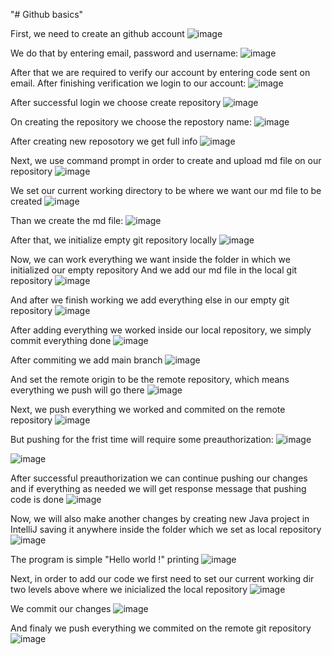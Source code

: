 "# Github basics" 

First, we need to create an github account
![image](https://github.com/user-attachments/assets/65a04c08-46c3-479f-89eb-8dc26b5a238b)

We do that by entering email, password and username:
![image](https://github.com/user-attachments/assets/840b1948-2541-48c3-8150-caa154b24db9)

After that we are required to verify our account by entering code sent on email. After finishing verification we login to our account:
![image](https://github.com/user-attachments/assets/aee6c111-275e-4108-80fc-8bb0c4066f10)

After successful login we choose create repository
![image](https://github.com/user-attachments/assets/d40ee36d-c0ee-4acc-8d00-42728d4df650)

On creating the repository we choose the repostory name:
![image](https://github.com/user-attachments/assets/68b7a33a-d51d-46af-ab61-ce192fdfe990)

After creating new reposotory we get full info
![image](https://github.com/user-attachments/assets/47645ea5-cb17-40a9-9658-dd475ec1f5a8)

Next, we use command prompt in order to create and upload md file on our repository
![image](https://github.com/user-attachments/assets/37eea709-e79a-41ff-a2f1-a4811c0464e1)

We set our current working directory to be where we want our md file to be created 
![image](https://github.com/user-attachments/assets/2bb66298-ca2a-4f3b-a143-8c738004cc74)

Than we create the md file:
![image](https://github.com/user-attachments/assets/85150cb9-6278-4180-b89b-3d4a7da202a3)

After that, we initialize empty git repository locally
![image](https://github.com/user-attachments/assets/e3695f28-d00e-4263-ab91-ff6637c2243f)

Now, we can work everything we want inside the folder in which we initialized our empty repository
And we add our md file in the local git repository
![image](https://github.com/user-attachments/assets/743f981c-a336-4520-ba3e-637955c3045a)

And after we finish working we add everything else in our empty git repository 
![image](https://github.com/user-attachments/assets/011d44f3-0eb9-49b8-b3e6-65b9be5ae720)

After adding everything we worked inside our local repository, we simply commit everything done
![image](https://github.com/user-attachments/assets/20943bac-49db-4270-accf-dfbaadab3c99)

After commiting we add main branch
![image](https://github.com/user-attachments/assets/16466bcf-b983-4e97-8c4d-72f5b4c90c34)

And set the remote origin to be the remote repository, which means everything we push will go there 
![image](https://github.com/user-attachments/assets/8a613e9c-8f6c-473a-bb36-ef946cb274f1)

Next, we push everything we worked and commited on the remote repository
![image](https://github.com/user-attachments/assets/c7c611de-5527-4f0a-83f0-f0d3b072c75f)


But pushing for the frist time will require some preauthorization: 
![image](https://github.com/user-attachments/assets/55ad39c6-239f-49a6-8f86-7fc768d21b86)

![image](https://github.com/user-attachments/assets/e2d5b8b4-ead3-4a40-8711-6b3502fcd9be)

After successful preauthorization we can continue pushing our changes and if everything as needed we will get response message that pushing code is done 
![image](https://github.com/user-attachments/assets/6a6afcb3-618a-4b89-a97c-d57d28a902fc)

Now, we will also make another changes by creating new Java project in IntelliJ saving it anywhere inside the folder which we set as local repository 
![image](https://github.com/user-attachments/assets/d9031679-bade-4fdc-aa73-4f563f8fac59)

The program is simple "Hello world !" printing 
![image](https://github.com/user-attachments/assets/e4bacadf-a3e2-478f-9a27-ebce694947ba)

Next, in order to add our code we first need to set our current working dir two levels above where we inicialized the local repository 
![image](https://github.com/user-attachments/assets/cec03a36-4d3f-4af8-9c2e-ebe72a35bfe3)

We commit our changes
![image](https://github.com/user-attachments/assets/5765c0d0-9d40-4835-b1a9-eee7ce25432b)

And finaly we push everything we commited on the remote git repository
![image](https://github.com/user-attachments/assets/f2c1fe58-41d3-4c49-a804-00dd95f32d69)
